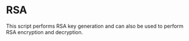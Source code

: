 # RSA
This script performs RSA key generation and can also be used to perform RSA encryption and decryption.
